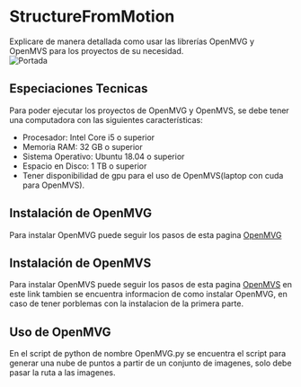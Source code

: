 # StructureFromMotion

Explicare de manera detallada como usar las librerías OpenMVG y OpenMVS para los proyectos de su necesidad.<br>
![Portada](https://lh3.googleusercontent.com/proxy/Bsv-VPwcmOMYo0J5iP00iZ8jJ44eNotuxGvDogiU0dXgeaTVRL2lbX_Q92fEksYss2Hc2lOtRaRIt0EpY7rq-7c7ng)

## Especiaciones Tecnicas

Para poder ejecutar los proyectos de OpenMVG y OpenMVS, se debe tener una computadora con las siguientes características:

-   Procesador: Intel Core i5 o superior
-   Memoria RAM: 32 GB o superior
-   Sistema Operativo: Ubuntu 18.04 o superior
-   Espacio en Disco: 1 TB o superior
-   Tener disponibilidad de gpu para el uso de OpenMVS(laptop con cuda para OpenMVS).

## Instalación de OpenMVG

Para instalar OpenMVG puede seguir los pasos de esta pagina [OpenMVG](https://github.com/openMVG/openMVG/blob/develop/BUILD.md)

## Instalación de OpenMVS

Para instalar OpenMVS puede seguir los pasos de esta pagina [OpenMVS](https://hackmd.io/@weichenpai/S126TudDn) en este link tambien se encuentra informacion de como instalar OpenMVG, en caso de tener porblemas con la instalacion de la primera parte.

## Uso de OpenMVG

En el script de python de nombre OpenMVG.py se encuentra el script para generar una nube de puntos a partir de un conjunto de imagenes, solo debe pasar la ruta a las imagenes.

